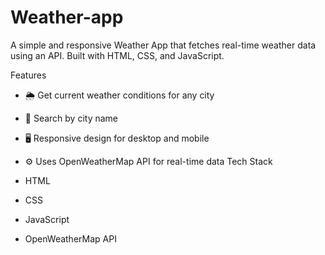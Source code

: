 # Weather-app

A simple and responsive Weather App that fetches real-time weather data using an API. Built with HTML, CSS, and JavaScript.

Features

- 🌦️ Get current weather conditions for any city
- 📍 Search by city name
- 🖥️ Responsive design for desktop and mobile
- ⚙️ Uses OpenWeatherMap API for real-time data
 Tech Stack

- HTML
- CSS
- JavaScript
- OpenWeatherMap API
